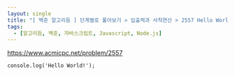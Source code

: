 ```yaml
---
layout: single
title: "[ 백준 알고리듬 ] 단계별로 풀어보기 > 입출력과 사칙연산 > 2557 Hello World"
tags:
  - [알고리듬, 백준, 자바스크립트, Javascript, Node.js]
---
```


<https://www.acmicpc.net/problem/2557>


```
console.log('Hello World!');
```
